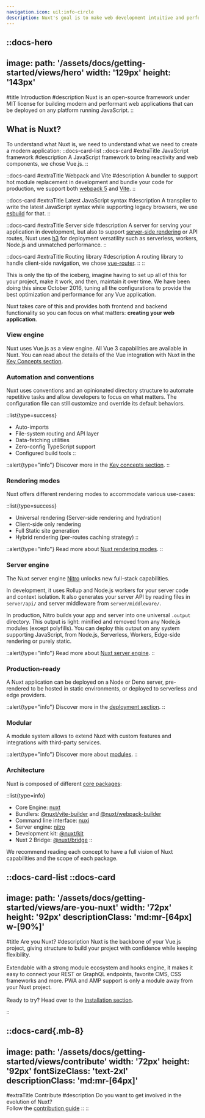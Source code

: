 ```yaml
---
navigation.icon: uil:info-circle
description: Nuxt's goal is to make web development intuitive and performant with a great DX in mind.
---
```

<!-- markdownlint-disable -->
<!-- @case-police-disable -->
::docs-hero
---
image:
  path: '/assets/docs/getting-started/views/hero'
  width: '129px'
  height: '143px'
---
#title
Introduction
#description
Nuxt is an open-source framework under MIT license for building modern and performant web applications that can be deployed on any platform running JavaScript.
::

## What is Nuxt?

To understand what Nuxt is, we need to understand what we need to create a modern application:
::docs-card-list
  ::docs-card
  #extraTitle
  JavaScript framework
  #description
  A JavaScript framework to bring reactivity and web components, we chose Vue.js.
  ::

  ::docs-card
  #extraTitle
  Webpack and Vite
  #description
  A bundler to support hot module replacement in development and bundle your code for production, we support both [webpack 5](https://webpack.js.org/) and [Vite](https://vitejs.dev/).
  ::

  ::docs-card
  #extraTitle
  Latest JavaScript syntax
  #description
  A transpiler to write the latest JavaScript syntax while supporting legacy browsers, we use [esbuild](https://esbuild.github.io) for that.
  ::

  ::docs-card
  #extraTitle
  Server side
  #description
  A server for serving your application in development, but also to support [server-side rendering](https://vuejs.org/api/ssr.html#server-side-rendering-api) or API routes, Nuxt uses [h3](https://github.com/unjs/h3) for deployment versatility such as serverless, workers, Node.js and unmatched performance.
  ::

  ::docs-card
  #extraTitle
  Routing library
  #description
  A routing library to handle client-side navigation, we chose [vue-router](https://router.vuejs.org/).
  ::
::

This is only the tip of the iceberg, imagine having to set up all of this for your project, make it work, and then, maintain it over time. We have been doing this since October 2016, tuning all the configurations to provide the best optimization and performance for any Vue application.

Nuxt takes care of this and provides both frontend and backend functionality so you can focus on what matters: **creating your web application**.

### View engine

Nuxt uses Vue.js as a view engine. All Vue 3 capabilities are available in Nuxt. You can read about the details of the Vue integration with Nuxt in the [Key Concepts section](/docs/guide/concepts/vuejs-development).

### Automation and conventions

Nuxt uses conventions and an opinionated directory structure to automate repetitive tasks and allow developers to focus on what matters. The configuration file can still customize and override its default behaviors.

::list{type=success}
- Auto-imports
- File-system routing and API layer
- Data-fetching utilities
- Zero-config TypeScript support
- Configured build tools
::

::alert{type="info"}
Discover more in the [Key concepts section](/docs/guide/concepts/auto-imports).
::

### Rendering modes

Nuxt offers different rendering modes to accommodate various use-cases:

::list{type=success}
- Universal rendering (Server-side rendering and hydration)
- Client-side only rendering
- Full Static site generation
- Hybrid rendering (per-routes caching strategy)
::

::alert{type="info"}
Read more about [Nuxt rendering modes](/docs/guide/concepts/rendering).
::

### Server engine

The Nuxt server engine [Nitro](https://nitro.unjs.io) unlocks new full-stack capabilities.

In development, it uses Rollup and Node.js workers for your server code and context isolation. It also generates your server API by reading files in `server/api/` and server middleware from `server/middleware/`.

In production, Nitro builds your app and server into one universal `.output` directory. This output is light: minified and removed from any Node.js modules (except polyfills). You can deploy this output on any system supporting JavaScript, from Node.js, Serverless, Workers, Edge-side rendering or purely static.

::alert{type="info"}
Read more about [Nuxt server engine](/docs/guide/concepts/server-engine).
::

### Production-ready

A Nuxt application can be deployed on a Node or Deno server, pre-rendered to be hosted in static environments, or deployed to serverless and edge providers.

::alert{type="info"}
Discover more in the [deployment section](/docs/getting-started/deployment).
::

### Modular

A module system allows to extend Nuxt with custom features and integrations with third-party services.

::alert{type="info"}
Discover more about [modules](/docs/guide/concepts/modules).
::

### Architecture

Nuxt is composed of different [core packages](https://github.com/nuxt/framework/tree/main/packages):

::list{type=info}
- Core Engine: [nuxt](https://github.com/nuxt/framework/tree/main/packages/nuxt)
- Bundlers: [@nuxt/vite-builder](https://github.com/nuxt/framework/tree/main/packages/vite) and [@nuxt/webpack-builder](https://github.com/nuxt/framework/tree/main/packages/webpack)
- Command line interface: [nuxi](https://github.com/nuxt/framework/tree/main/packages/nuxi)
- Server engine: [nitro](https://github.com/unjs/nitro)
- Development kit: [@nuxt/kit](https://github.com/nuxt/framework/tree/main/packages/kit)
- Nuxt 2 Bridge: [@nuxt/bridge](https://github.com/nuxt/bridge)
::

We recommend reading each concept to have a full vision of Nuxt capabilities and the scope of each package.

::docs-card-list
  ::docs-card
  ---
  image:
    path: '/assets/docs/getting-started/views/are-you-nuxt'
    width: '72px'
    height: '92px'
  descriptionClass: 'md:mr-[64px] w-[90%]'
  ---
  #title
  Are you Nuxt?
  #description
  Nuxt is the backbone of your Vue.js project, giving structure to build your project with confidence while keeping flexibility.
<br>
<br>
  Extendable with a strong module ecosystem and hooks engine, it makes it easy to connect your REST or GraphQL endpoints, favorite CMS, CSS frameworks and more. PWA and AMP support is only a module away from your Nuxt project.
<br>
<br>
  Ready to try? Head over to the [Installation section](/docs/getting-started/installation).

  ::

  ::docs-card{.mb-8}
  ---
  image:
    path: '/assets/docs/getting-started/views/contribute'
    width: '72px'
    height: '92px'
  fontSizeClass: 'text-2xl'
  descriptionClass: 'md:mr-[64px]'
  ---
  #extraTitle
  Contribute
  #description
  Do you want to get involved in the evolution of Nuxt?
  <br>
  Follow the [contribution guide](/docs/community/contribution)
  ::
::

